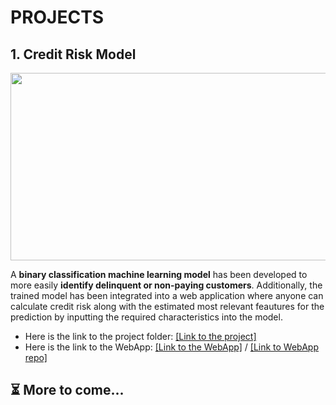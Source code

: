 # PROJECTS
## 1. Credit Risk Model
<img src="https://cdn.canadianmortgagetrends.com/wp-content/uploads/2023/03/Credit-score-tips-2023_med.jpg" width="1000" height="300">

A **binary classification machine learning model** has been developed to more easily **identify delinquent or non-paying customers**. Additionally, the trained model has been integrated into a web application where anyone can calculate credit risk along with the estimated most relevant feautures for the prediction by inputting the required characteristics into the model.
- Here is the link to the project folder: [[Link to the project]](https://github.com/Haoqi9/Personal_Projects/tree/master/CreditRisk)
- Here is the link to the WebApp: [[Link to the WebApp]](https://creditriskwebappst-lmmesu5xdk4m45fu9icbmf.streamlit.app/) / [[Link to WebApp repo]](https://github.com/Haoqi9/CreditRisk_webapp_st)

## ⏳ More to come...
